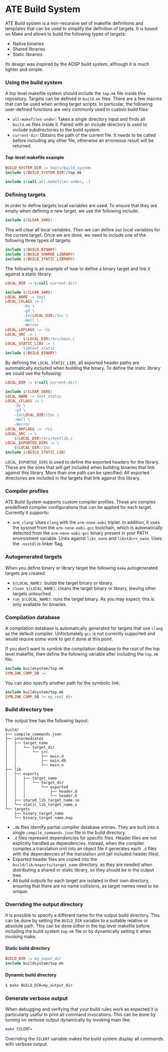# ATE Build System

ATE Build system is a non-recursive set of makefile definitions and templates that can be used to simplify the definition of targets. It is based on Make and allows to build the following types of targets:
  * Native binaries
  * Shared libraries
  * Static libraries

Its design was inspired by the AOSP build system, although it is much lighter and simple.

### Using the build system

A top level makefile system should include the `top.mk` file inside this repository. Targets can be defined in `build.mk` files. There are a few macros that can be used when writing target scripts. In particular, the following user-defined functions are very commonly used in custom build files:

  * `all-makefiles-under`: Takes a single directory input and finds all `build.mk` files inside it. Paired with an include directory is used to include subdirectories to the build system.
  * `current-dir`: Obtains the path of the current file. It needs to be called before including any other file, otherwise an erroneous result will be returned.

#### Top-level makefile example

```Makefile
BUILD_SYSTEM_DIR := tools/build_system
include $(BUILD_SYSTEM_DIR)/top.mk

include $(call all-makefiles-under, .)
```

### Defining targets

In order to define targets local variables are used. To ensure that they are empty when defining a new target, we use the following include:

```Makefile
include $(CLEAR_VARS)
```

This will clear all local variables. Then we can define our local variables for the current target. Once we are done, we need to include one of the following three types of targets:

```Makefile
include $(BUILD_BINARY)
include $(BUILD_SHARED_LIBRARY)
include $(BUILD_STATIC_LIBRARY)
```

The following is an example of how to define a binary target and link it against a static library:

```Makefile
LOCAL_DIR := $(call current-dir)

include $(CLEAR_VARS)
LOCAL_NAME := test
LOCAL_CFLAGS := \
        -Os \
        -g3 \
        -I$(LOCAL_DIR)/Inc \
        -Wall \
        -Werror
LOCAL_LDFLAGS := -lc
LOCAL_SRC := \
        $(LOCAL_DIR)/Src/main.c
LOCAL_STATIC_LIBS := \
        libtest_static
include $(BUILD_BINARY)
```

By defining the `LOCAL_STATIC_LIBS`, all exported header paths are automatically included when building the binary. To define the static library we could use the following:

```Makefile
LOCAL_DIR := $(call current-dir)

include $(CLEAR_VARS)
LOCAL_NAME := test_static
LOCAL_CFLAGS := \
	-Os \
	-g3 \
	-I$(LOCAL_DIR)/Inc \
	-Wall \
	-Werror
LOCAL_ARFLAGS := -rcs
LOCAL_SRC := \
	$(LOCAL_DIR)/Src/testlib.c
LOCAL_EXPORTED_DIRS := \
	$(LOCAL_DIR)/Inc
include $(BUILD_STATIC_LIB)
```

`LOCAL_EXPORTED_DIRS` is used to define the exported headers for the library. These are the ones that will get included when building binaries that link against this library. More than one path can be specified. All exported directories are included in the targets that link against this library.

### Compiler profiles

ATE Build System supports custom compiler profiles. These are complex predefined compiler configurations that can be applied for each target. Currently it supports:

  * `arm_clang`: Uses `clang` with the `arm-none-eabi` triplet. In addition, it uses the sysroot from the `arm-none-eabi-gcc` toolchain, which is automatically detected from the `arm-none-eabi-gcc` binary present in your PATH environment variable. Links against `libc_nano` and `libstdc++_nano`. Uses the `-nostdlib` linker flag.

### Autogenerated targets

When you define binary or library target the following `make` autogenerated targets are created:
  * `$(LOCAL_NAME)`: builds the target binary or library.
  * `clean_$(LOCAL_NAME)`: cleans the target binary or library, leaving other targets untouched.
  * `run_$(LOCAL_NAME)`: runs the target binary. As you may expect, this is only available for binaries.

### Compilation database

A compilation database is automatically generated for targets that use `clang` as the default compiler. Unfortunately `gcc` is not currently supported and would require some work to get it done at this point.

If you don't want to symlink the compilation database to the root of the top level makefile, then define the following variable after including the `top.mk` file:

```Makefile
include buildsystem/top.mk
SYMLINK_COMP_DB :=
```

You can also specify another path for the symbolic link:

```Makefile
include buildsystem/top.mk
SYMLINK_COMP_DB := my_root_dir
```

### Build directory tree

The output tree has the following layout:

```
build/
├── compile_commands.json
├── intermediates
│   ├── target_name
│   │   └── target_dir
│   │       └── src
│   │           ├── main.d
│   │           ├── main.db
│   │           └── main.o
├── lib
│   ├── exports
│   │   ├── target_name
│   │   │   └── target_dir
│   │   │       └── exported
│   │   │           ├── header.d
│   │   │           └── header.h
│   ├── shared_lib_target_name.so
│   └── static_lib_target_name.a
└── targets
    ├── binary_target_name
    └── binary_target_name.map
```

  * `.db` files identify partial compiler database entries. They are built into a single `compile_commands.json` file in the build directory.
  * `.d` files represent dependencies for specific files. Header files are not explicitly handled as dependencies. Instead, when the compiler compiles a translation unit into an object file it generates each `.d` files with the dependencies of the translation unit (all included header files).
  * Exported header files are copied into the `build/lib/exports/target_name` directory, as they are needed when distributing a shared or static library, so they should be in the output tree.
  * All build outputs for each target are isolated in their own directory, ensuring that there are no name collisions, as target names need to be unique.

### Overriding the output directory

It is possible to specify a different name for the output build directory. This can be done by setting the `BUILD_DIR` variable to a suitable relative or absolute path. This can be done either in the top level makefile before including the build system `top.mk` file or by dynamically setting it when invoking make.

#### Static build directory
```Makefile
BUILD_DIR := my_ouput_dir
include buildsystem/top.mk
```

#### Dynamic build directory
```bash
$ make BUILD_DIR=my_output_dir
```

### Generate verbose output

When debugging and verifying that your build rules work as expected it is particularly useful to print all command invocations. This can be done by turning on verbose output dynamically by invoking main like:

```bash
make SILENT=
```

Overriding the `SILENT` variable makes the build system display all commands with verbose output.
